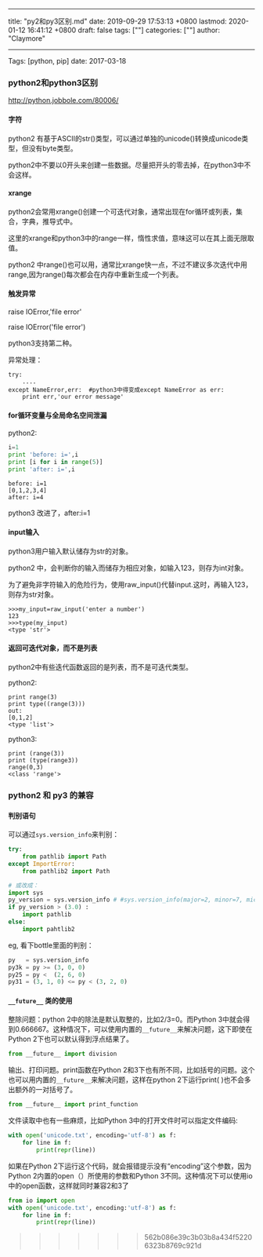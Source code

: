 
---
title: "py2和py3区别.md"
date: 2019-09-29 17:53:13 +0800
lastmod: 2020-01-12 16:41:12 +0800
draft: false
tags: [""]
categories: [""]
author: "Claymore"

---
Tags: [python, pip] date: 2017-03-18




### python2和python3区别

http://python.jobbole.com/80006/

#### 字符

python2 有基于ASCII的str()类型，可以通过单独的unicode()转换成unicode类型，但没有byte类型。

python2中不要以0开头来创建一些数据。尽量把开头的零去掉，在python3中不会这样。



#### xrange

python2会常用xrange()创建一个可迭代对象，通常出现在for循环或列表，集合，字典，推导式中。

这里的xrange和python3中的range一样，惰性求值，意味这可以在其上面无限取值。

python2 中range()也可以用，通常比xrange快一点，不过不建议多次迭代中用range,因为range()每次都会在内存中重新生成一个列表。



#### 触发异常

raise  IOError,'file error'

raise  IOError('file error')

python3支持第二种。

异常处理：

```
try:
	....
except NameError,err:  #python3中得变成except NameError as err:
	print err,'our error message'
```



#### for循环变量与全局命名空间泄漏

python2:

```python
i=1
print 'before: i=',i
print [i for i in range(5)]
print 'after: i=',i
```

```
before: i=1
[0,1,2,3,4]
after: i=4
```

python3 改进了，after:i=1



#### input输入

python3用户输入默认储存为str的对象。

python2 中，会判断你的输入而储存为相应对象，如输入123，则存为int对象。

为了避免非字符输入的危险行为，使用raw_input()代替input.这时，再输入123，则存为str对象。

```
>>>my_input=raw_input('enter a number')
123
>>>type(my_input)
<type 'str'>
```



#### 返回可迭代对象，而不是列表

python2中有些迭代函数返回的是列表，而不是可迭代类型。

python2:

```
print range(3)
print type((range(3)))
out:
[0,1,2]
<type 'list'>
```

python3:

```
print (range(3))
print (type(range3))
range(0,3)
<class 'range'>
```


### python2 和 py3 的兼容

#### 判别语句

可以通过`sys.version_info`来判别：

```python
try:
    from pathlib import Path
except ImportError:
    from pathlib2 import Path

# 或改成：
import sys
py_version = sys.version_info # #sys.version_info(major=2, minor=7, micro=5, releaselevel='final', serial=0)
if py_version > (3.0) :
    import pathlib
else:
    import pahtlib2
```



eg, 看下bottle里面的判别：

```python
py   = sys.version_info 
py3k = py >= (3, 0, 0)
py25 = py <  (2, 6, 0)
py31 = (3, 1, 0) <= py < (3, 2, 0)
```





#### `__future__` 类的使用

整除问题：python 2中的除法是默认取整的，比如2/3=0。而Python 3中就会得到0.666667。这种情况下，可以使用内置的`__future__`来解决问题，这下即使在Python 2下也可以默认得到浮点结果了。

```python
from __future__ import division
```

输出、打印问题。print函数在Python 2和3下也有所不同，比如括号的问题。这个也可以用内置的`__future__`来解决问题，这样在python 2下运行print( )也不会多出额外的一对括号了。

```python
from __future__ import print_function
```

文件读取中也有一些麻烦，比如Python 3中的打开文件时可以指定文件编码:
```python
with open('unicode.txt', encoding='utf-8') as f:
    for line in f:
        print(repr(line))
```


如果在Python 2下运行这个代码，就会报错提示没有“encoding”这个参数，因为Python 2内置的open（）所使用的参数和Python 3不同。这种情况下可以使用io中的open函数，这样就同时兼容2和3了

```python
from io import open
with open('unicode.txt', encoding:'utf-8') as f:
    for line in f:
        print(repr(line))
```

>>>>>>> 562b086e39c3b03b8a434f52206323b8769c921d
